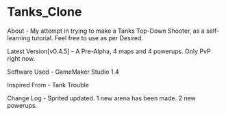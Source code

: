 # Tanks_Clone

About -
My attempt in trying to make a Tanks Top-Down Shooter, as a self-learning tutorial.
Feel free to use as per Desired.


Latest Version[v0.4.5] -
A Pre-Alpha, 4 maps and 4 powerups.
Only PvP right now.


Software Used -
GameMaker Studio 1.4

Inspired From -
Tank Trouble

Change Log - 
Sprited updated.
1 new arena has been made.
2 new powerups.
